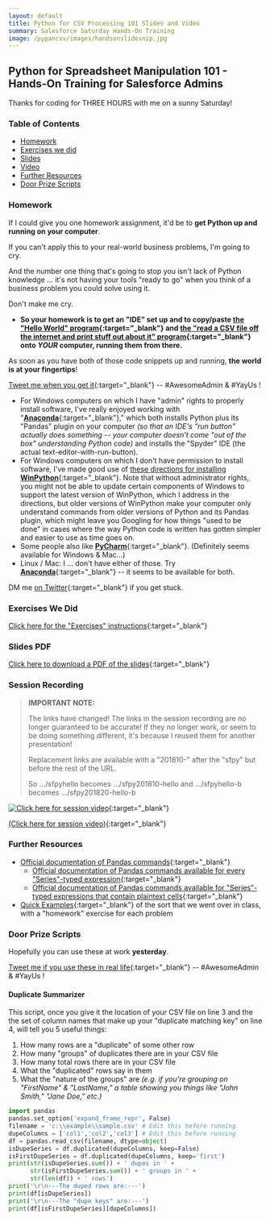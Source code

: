 ```yaml
---
layout: default
title: Python for CSV Processing 101 Slides and Video
summary: Salesforce Saturday Hands-On Training
image: /pypancsv/images/handsonslidesnip.jpg
---
```


## Python for Spreadsheet Manipulation 101 - Hands-On Training for Salesforce Admins

Thanks for coding for THREE HOURS with me on a sunny Saturday!

### Table of Contents

* [Homework](#Homework)
* [Exercises we did](#Exercises-We-Did)
* [Slides](#Slides-PDF)
* [Video](#Session-Recording)
* [Further Resources](#Further-Resources)
* [Door Prize Scripts](#Door-Prize-Scripts)

### Homework

If I could give you one homework assignment, it'd be to **get Python up and running on your computer**.

If you can't apply this to your real-world business problems, I'm going to cry.

And the number one thing that's going to stop you isn't lack of Python knowledge ... it's not having your tools "ready to go" when you think of a business problem you could solve using it.

Don't make me cry.

* **So your homework is to get an "IDE" set up and to copy/paste [the "Hello World" program](https://codebunk.com/b/612238124/){:target="_blank"} and [the "read a CSV file off the internet and print stuff out about it" program](https://codebunk.com/b/437206634/){:target="_blank"} onto _YOUR_ computer, running them from there.**

As soon as you have both of those code snippets up and running, **the world is at your fingertips**!

[Tweet me when you get it](https://www.twitter.com/KatieKodes){:target="_blank"} -- #AwesomeAdmin & #YayUs !

* For Windows computers on which I have "admin" rights to properly install software, I've really enjoyed working with "[**Anaconda**](https://www.anaconda.com/download/){:target="_blank"}," which both installs Python plus its "Pandas" plugin on your computer _(so that an IDE's "run button" actually does something -- your computer doesn't come "out of the box" understanding Python code)_ and installs the "Spyder" IDE (the actual text-editor-with-run-button).
* For Windows computers on which I don't have permission to install software, I've made good use of [these directions for installing **WinPython**](https://tinyurl.com/PyPanCsvWinIde){:target="_blank"}.  Note that without administrator rights, you might not be able to update certain components of Windows to support the latest version of WinPython, which I address in the directions, but older versions of WinPython make your computer only understand commands from older versions of Python and its Pandas plugin, which might leave you Googling for how things "used to be done" in cases where the way Python code is written has gotten simpler and easier to use as time goes on.
* Some people also like [**PyCharm**](https://www.jetbrains.com/pycharm/){:target="_blank"}.  (Definitely seems available for Windows & Mac...)
* Linux / Mac:  I ... don't have either of those.  Try [**Anaconda**](https://www.anaconda.com/download/){:target="_blank"} -- it seems to be available for both.

DM me [on Twitter](https://www.twitter.com/KatieKodes){:target="_blank"} if you get stuck.

### Exercises We Did

[Click here for the "Exercises" instructions](exercises){:target="_blank"}

### Slides PDF

[Click here to download a PDF of the slides](HandsOn201810.pdf){:target="_blank"}

### Session Recording

> **IMPORTANT NOTE:**
> 
> The links have changed!  The links in the session recording are no longer guaranteed to be accurate!  If they no longer work, or seem to be doing something different, it's because I reused them for another presentation!
> 
> Replacement links are available with a "201810-" after the "sfpy" but before the rest of the URL.
> 
> So .../sfpyhello becomes .../sfpy201810-hello and .../sfpyhello-b becomes .../sfpy201820-hello-b

[![Click here for session video](/pypancsv/images/handsonslidesnip.jpg)](https://www.youtube.com/watch?v=rytPU9_NcGI "Python for Spreadsheet Manipulation 101 - video"){:target="_blank"}

[(Click here for session video)](https://www.youtube.com/watch?v=rytPU9_NcGI "Python for Spreadsheet Manipulation 101 - video"){:target="_blank"}

### Further Resources

* [Official documentation of Pandas commands](https://pandas.pydata.org/pandas-docs/stable/api.html){:target="_blank"}
  * [Official documentation of Pandas commands available for every "Series"-typed expression](https://pandas.pydata.org/pandas-docs/stable/api.html#series){:target="_blank"}
  * [Official documentation of Pandas commands available for "Series"-typed expressions that contain plaintext cells](https://pandas.pydata.org/pandas-docs/stable/api.html#string-handling){:target="_blank"}
* [Quick Examples](/pypancsv/quickexamples){:target="_blank"} of the sort that we went over in class, with a "homework" exercise for each problem

### Door Prize Scripts

Hopefully you can use these at work **yesterday**.

[Tweet me if you use these in real life](https://www.twitter.com/KatieKodes){:target="_blank"} -- #AwesomeAdmin & #YayUs !

#### Duplicate Summarizer

This script, once you give it the location of your CSV file on line 3 and the the set of column names that make up your "duplicate matching key" on line 4, will tell you 5 useful things:

 1. How many rows are a "duplicate" of some other row
 2. How many "groups" of duplicates there are in your CSV file
 3. How many total rows there are in your CSV file
 4. What the "duplicated" rows say in them
 5. What the "nature of the groups" are _(e.g. if you're grouping on "FirstName" & "LastName," a table showing you things like "John Smith," "Jane Doe," etc.)_

```python
import pandas
pandas.set_option('expand_frame_repr', False)
filename = 'c:\\example\\sample.csv' # Edit this before running
dupeColumns = ['col1','col2','col3'] # Edit this before running
df = pandas.read_csv(filename, dtype=object)
isDupeSeries = df.duplicated(dupeColumns, keep=False)
isFirstDupeSeries = df.duplicated(dupeColumns, keep='first')
print(str(isDupeSeries.sum()) + ' dupes in ' + 
      str(isFirstDupeSeries.sum()) + ' groups in ' + 
      str(len(df)) + ' rows')
print('\r\n---The duped rows are:---')
print(df[isDupeSeries])
print('\r\n---The "dupe keys" are:---')
print(df[isFirstDupeSeries][dupeColumns])
```
